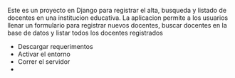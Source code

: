 Este es un proyecto en Django para registrar el alta, busqueda y listado de docentes en una institucion
educativa. La aplicacion permite a los usuarios llenar un formulario para registrar nuevos docentes,
buscar docentes en la base de datos y listar todos los docentes registrados

- Descargar requerimentos
- Activar el entorno
- Correr el servidor
- 